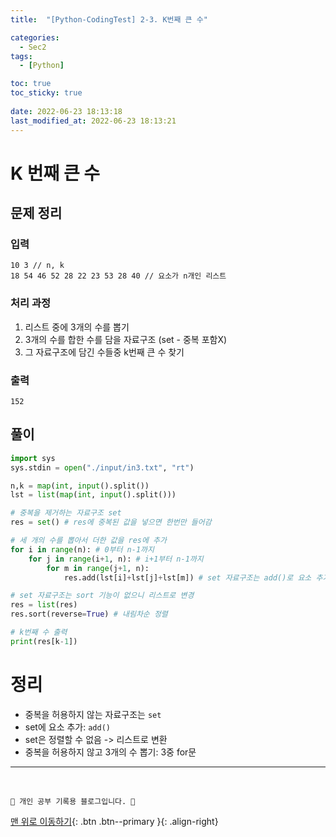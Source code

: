 ```yaml
---
title:  "[Python-CodingTest] 2-3. K번째 큰 수"

categories:
  - Sec2
tags:
  - [Python]

toc: true
toc_sticky: true
 
date: 2022-06-23 18:13:18
last_modified_at: 2022-06-23 18:13:21
---
```


# K 번째 큰 수
## 문제 정리
### 입력
```
10 3 // n, k
18 54 46 52 28 22 23 53 28 40 // 요소가 n개인 리스트
```

### 처리 과정
1. 리스트 중에 3개의 수를 뽑기
2. 3개의 수를 합한 수를 담을 자료구조 (set - 중복 포함X)
3. 그 자료구조에 담긴 수들중 k번째 큰 수 찾기

### 출력
```
152
```

## 풀이
```py
import sys
sys.stdin = open("./input/in3.txt", "rt")

n,k = map(int, input().split())
lst = list(map(int, input().split()))

# 중복을 제거하는 자료구조 set
res = set() # res에 중복된 값을 넣으면 한번만 들어감

# 세 개의 수를 뽑아서 더한 값을 res에 추가
for i in range(n): # 0부터 n-1까지
    for j in range(i+1, n): # i+1부터 n-1까지
        for m in range(j+1, n):
            res.add(lst[i]+lst[j]+lst[m]) # set 자료구조는 add()로 요소 추가

# set 자료구조는 sort 기능이 없으니 리스트로 변경
res = list(res)
res.sort(reverse=True) # 내림차순 정렬

# k번째 수 출력
print(res[k-1])
```

# 정리
- 중복을 허용하지 않는 자료구조는 `set`
- set에 요소 추가: `add()`
- set은 정렬할 수 없음 -> 리스트로 변환
- 중복을 허용하지 않고 3개의 수 뽑기: 3중 for문

***
<br>

    💛 개인 공부 기록용 블로그입니다. 👻

[맨 위로 이동하기](#){: .btn .btn--primary }{: .align-right}